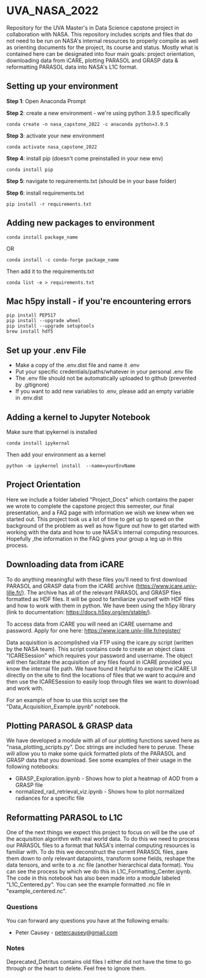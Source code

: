 # UVA_NASA_2022

Repository for the UVA Master's in Data Science capstone project in collaboration with NASA. This repository includes scripts and files that do not need to be run on NASA's internal resources to properly compile as well as orienting documents for the project, its course and status. Mostly what is contained here can be designated into four main goals: project orientation, downloading data from iCARE, plotting PARASOL and GRASP data & reformatting PARASOL data into NASA's L1C format.

## Setting up your environment
**Step 1**: Open Anaconda Prompt

**Step 2**: create a new environment - we're using python 3.9.5 specifically
```
conda create -n nasa_capstone_2022 -c anaconda python=3.9.5
```
**Step 3**: activate your new environment
```
conda activate nasa_capstone_2022
```
**Step 4**: install pip (doesn't come preinstalled in your new env)
```
conda install pip
``` 
**Step 5**: navigate to requirements.txt (should be in your base folder)
    
**Step 6**: install requirements.txt
```
pip install -r requirements.txt
```

## Adding new packages to environment
```
conda install package_name
```
OR
```
conda install -c conda-forge package_name
```

Then add it to the requirements.txt
```
conda list -e > requirements.txt
```

## Mac h5py install - if you're encountering errors
```
pip install PEP517
pip install --upgrade wheel
pip install --upgrade setuptools
brew install hdf5
```

## Set up your .env File
* Make a copy of the .env.dist file and name it .env
* Put your specific credentials/paths/whatever in your personal .env file
* The .env file should not be automatically uploaded to github (prevented by .gitignore)
* If you want to add new variables to .env, please add an empty variable in .env.dist

## Adding a kernel to Jupyter Notebook
Make sure that ipykernel is installed
```
conda install ipykernal
```

Then add your environment as a kernel
```
python -m ipykernel install  --name=yourEnvName
```

## Project Orientation
Here we include a folder labeled "Project_Docs" which contains the paper we wrote to complete the capstone project this semester, our final presentation, and a FAQ page with information we wish we knew when we started out. This project took us a lot of time to get up to speed on the background of the problem as well as how figure out how to get started with working with the data and how to use NASA's internal computing resources. Hopefully ,the information in the FAQ gives your group a leg up in this process. 

## Downloading data from iCARE
To do anything meaningful with these files you'll need to first download PARASOL and GRASP data from the iCARE archive (https://www.icare.univ-lille.fr/). The archive has all of the relevant PARASOL and GRASP files formatted as HDF files. It will be good to familiarize yourself with HDF files and how to work with them in python. We have been using the h5py library (link to documentation: https://docs.h5py.org/en/stable/).

To access data from iCARE you will need an iCARE username and password. Apply for one here: https://www.icare.univ-lille.fr/register/

Data acquisition is accomplished via FTP using the icare.py script (written by the NASA team). This script contains code to create an object class "ICARESession" which requires your password and username. The object will then facilitate the acquisition of any files found in iCARE provided you know the internal file path. We have found it helpful to explore the iCARE UI directly on the site to find the locations of files that we want to acquire and then use the ICARESession to easily loop through files we want to download and work with.

For an example of how to use this script see the "Data_Acquisition_Example.ipynb" notebook.
 
## Plotting PARASOL & GRASP data
We have developed a module with all of our plotting functions saved here as "nasa_plotting_scripts.py". Doc strings are included here to peruse. These will allow you to make some quick formatted plots of the PARASOL and GRASP data that you download. See some examples of their usage in the following notebooks:
* GRASP_Exploration.ipynb - Shows how to plot a heatmap of AOD from a GRASP file
*	normalized_rad_retrieval_viz.ipynb - Shows how to plot normalized radiances for a specific file


## Reformatting PARASOL to L1C
One of the next things we expect this project to focus on will be the use of the acquisition algorithm with real world data. To do this we need to process our PARASOL files to a format that NASA's internal computing resources is familiar with. To do this we deconstruct the current PARASOL files, pare them down to only relevant datapoints, transform some fields, reshape the data tensors, and write to a .nc file (another hierarchical data format). You can see the process by which we do this in L1C_Formatting_Center.ipynb. The code in this notebook has also been made into a module labeled "L1C_Centered.py". You can see the example formatted .nc file in "example_centered.nc". 


### Questions
You can forward any questions you have at the following emails:
* Peter Causey - petercausey@gmail.com

### Notes
Deprecated_Detritus contains old files I either did not have the time to go through or the heart to delete. Feel free to ignore them. 
